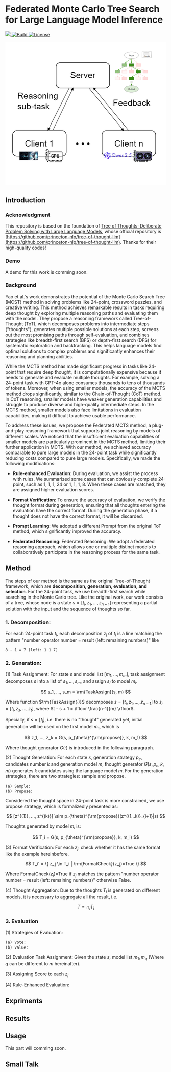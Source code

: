 # Federated Monte Carlo Tree Search for Large Language Model Inference

<p>
    <a href="https://badge.fury.io/py/tree-of-thoughts-llm">
        <img src="https://badge.fury.io/py/tree-of-thoughts-llm.svg">
    </a>
    <a href="https://www.python.org/">
        <img alt="Build" src="https://img.shields.io/badge/Python-3.7+-1f425f.svg?color=purple">
    </a>
    <a href="https://copyright.princeton.edu/policy">
        <img alt="License" src="https://img.shields.io/badge/License-MIT-blue">
    </a>
</p>

![teaser](pics/federated.png)


## Introduction

### Acknowledgment

This repository is based on the foundation of [Tree of Thoughts: Deliberate Problem Solving with Large Language Models](https://proceedings.neurips.cc/paper_files/paper/2023/file/271db9922b8d1f4dd7aaef84ed5ac703-Paper-Conference.pdf), whose official repository is [https://github.com/princeton-nlp/tree-of-thought-llm](https://github.com/princeton-nlp/tree-of-thought-llm). Thanks for their high-quality codes!

### Demo

A demo for this work is comming soon.

### Background

Yao et al.'s work demonstrates the potential of the Monte Carlo Search Tree (MCST) method in solving problems like 24-point, crossword puzzles, and creative writing. This method achieves remarkable results in tasks requiring deep thought by exploring multiple reasoning paths and evaluating them with the model. They propose a reasoning framework called Tree-of-Thought (ToT), which decomposes problems into intermediate steps ("thoughts"), generates multiple possible solutions at each step, screens out the most promising paths through self-evaluation, and combines strategies like breadth-first search (BFS) or depth-first search (DFS) for systematic exploration and backtracking. This helps language models find optimal solutions to complex problems and significantly enhances their reasoning and planning abilities.

While the MCTS method has made significant progress in tasks like 24-point that require deep thought, it is computationally expensive because it needs to generate and evaluate multiple thoughts. For example, solving a 24-point task with GPT-4o alone consumes thousands to tens of thousands of tokens. Moreover, when using smaller models, the accuracy of the MCTS method drops significantly, similar to the Chain-of-Thought (CoT) method. In CoT reasoning, smaller models have weaker generation capabilities and struggle to produce diverse and high-quality intermediate steps. In the MCTS method, smaller models also face limitations in evaluation capabilities, making it difficult to achieve usable performance.

To address these issues, we propose the Federated MCTS method, a plug-and-play reasoning framework that supports joint reasoning by models of different scales. We noticed that the insufficient evaluation capabilities of smaller models are particularly prominent in the MCTS method, limiting their further application in MCTS. With our method, we achieved accuracy comparable to pure large models in the 24-point task while significantly reducing costs compared to pure large models. Specifically, we made the following modifications:

- **Rule-enhanced Evaluation**: During evaluation, we assist the process with rules. We summarized some cases that can obviously complete 24-point, such as 1, 1, 1, 24 or 1, 1, 1, 8. When these cases are matched, they are assigned higher evaluation scores.

- **Format Verification**: To ensure the accuracy of evaluation, we verify the thought format during generation, ensuring that all thoughts entering the evaluation have the correct format. During the generation phase, if a thought does not have the correct format, it will be discarded.

- **Prompt Learning**: We adopted a different Prompt from the original ToT method, which significantly improved the accuracy.

- **Federated Reasoning**: Federated Reasoning: We adopt a federated reasoning approach, which allows one or multiple distinct models to collaboratively participate in the reasoning process for the same task.


## Method

The steps of our method is the same as the original Tree-of-Thought framework, which are **decomposition, generation, evaluation, and selection**. For the 24-point task, we use breadth-first search while searching in the Monte Carlo tree. Like the original work, our work consists of a tree, whose node is a state $s=[t_i, z_1, ..., z_{n-1}]$ representing a partial solution with the input and the sequence of thoughts so far.

### 1. Decomposition: 
For each 24-point task $t_i$, each decomposition $z_j$ of $t_i$ is a line matching the pattern "number operator number = result (left: remaining numbers)" like
```plaintext
8 - 1 = 7 (left: 1 1 7)
```

### 2. Generation: 

(1) Task Assignment: For state $s$ and model list $[m_1, ..., m_m]$, task assignment decomposes $s$ into a list of $s_1, ..., s_m$, and assign $s_l$ to model $m_l$.

$$
s_1, ..., s_m = \rm{TaskAssign}(s, m)
$$
   
Where function $\rm{TaskAssign(·)}$ decomposes $s=[t_i, z_1, ..., z_{n-1}]$ to $s_r=[t_i, z_s, ..., z_t]$, where $t - s + 1 = \lfloor \frac{n-1}{m} \rfloor$.

Specially, if $s=[t_i]$, i.e. there is no "thought" generated yet, initial generation will be used on the first model $m_1$, which is

$$
z_1, ..., z_k = G(s, p_{\theta}^{\rm{propose}}, k, m_1)
$$

Where thought generator $G(·)$ is introduced in the following paragraph.

(2) Thought Generation: For each state $s$, generation strategy $p_e$, candidates number $k$ and generation model $m$, thought generator $G(s, p_e, k, m)$ generates $k$ candidates using the language model $m$. For the generation strategies, there are two strategies: sample and propose. 

    (a) Sample: 
    (b) Propose: 

Considered the thought space in 24-point task is more constrained, we use propose strategy, which is formalizedly presented as: 

$$
[z^{(1)}, ..., z^{(k)}] \sim p_{\theta}^{\rm{propose}}(z^{(1...k)}_{i+1}|s)
$$

Thoughts generated by model $m_i$ is:

$$
T_i = G(s, p_{\theta}^{\rm{propose}}, k, m_i)
$$

(3) Format Verification: For each $z_j$, check whether it has the same format like the example hereinbefore.

$$
T_i' = \{ z_j \in T_i | \rm{FormatCheck}(z_j)=True \}
$$

Where FormatCheck($z_j$)=True if $z_j$​ matches the pattern "number operator number = result (left: remaining numbers)" otherwise​ False.

(4) Thought Aggregation: Due to the thoughts $T_i$ is generated on different models, it is necessary to aggregate all the result, i.e.

$$
T= \cap_{i} T_i
$$


### 3. Evaluation

(1) Strategies of Evaluation:

    (a) Vote: 
    (b) Value: 

(2) Evaluation Task Assignment: Given the state $s$, model list $m_1, m_q$ (Where $q$ can be different to $m$ hereinafter). 

(3) Assigning Score to each $z_j$

(4) Rule-Enhanced Evaluation:
## Expriments

## Results

## Usage

This part will comming soon.

## Small Talk